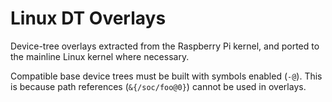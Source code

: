 # Linux DT Overlays

Device-tree overlays extracted from the Raspberry Pi kernel, and ported to the
mainline Linux kernel where necessary.

Compatible base device trees must be built with symbols enabled (`-@`). This
is because path references (`&{/soc/foo@0}`) cannot be used in overlays.
